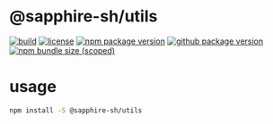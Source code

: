 # @sapphire-sh/utils

[![build](https://github.com/sapphire-sh/sapphire-utils/actions/workflows/build.yml/badge.svg)](https://github.com/sapphire-sh/sapphire-utils/actions/workflows/build.yml)
[![license](https://img.shields.io/github/license/sapphire-sh/sapphire-utils)](https://github.com/sapphire-sh/sapphire-utils/blob/main/LICENSE)
[![npm package version](https://img.shields.io/npm/v/@sapphire-sh/utils)](https://www.npmjs.com/package/@sapphire-sh/utils)
[![github package version](https://img.shields.io/github/package-json/v/sapphire-sh/sapphire-utils?label=github)](https://github.com/sapphire-sh/sapphire-utils/packages/1601820)
[![npm bundle size (scoped)](https://img.shields.io/bundlephobia/min/@sapphire-sh/utils)](https://bundlephobia.com/package/@sapphire-sh/utils@1.4.0)

# usage

```sh
npm install -S @sapphire-sh/utils
```
